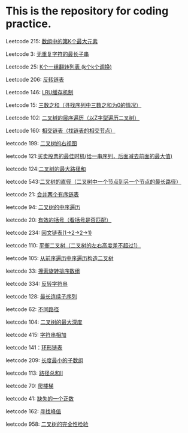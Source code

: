 # This is the repository for coding practice.
Leetcode 215: [数组中的第K个最大元素](https://github.com/azpeteryang/coding-interview/blob/master/215.%E6%95%B0%E7%BB%84%E4%B8%AD%E7%AC%ACK%E4%B8%AA%E6%9C%80%E5%A4%A7%E5%85%83%E7%B4%A0.md)                  

Leetcode 3: [无重复字符的最长子串](https://github.com/azpeteryang/coding-interview/blob/master/3.%E6%97%A0%E9%87%8D%E5%A4%8D%E5%AD%97%E7%AC%A6%E7%9A%84%E6%9C%80%E9%95%BF%E5%AD%90%E4%B8%B2.md)     

Leetcode 25: [K个一组翻转列表   (k个k个调换)](https://github.com/azpeteryang/coding-interview/blob/master/25.K%E4%B8%AA%E4%B8%80%E7%BB%84%E7%BF%BB%E8%BD%AC%E9%93%BE%E8%A1%A8.md)   

Leetcode 206: [反转链表](https://github.com/azpeteryang/coding-interview/blob/master/206.%E5%8F%8D%E8%BD%AC%E9%93%BE%E8%A1%A8.md)       

Leetcode 146: [LRU缓存机制](https://github.com/azpeteryang/coding-interview/blob/master/146:%20LRU%E7%BC%93%E5%AD%98%E6%9C%BA%E5%88%B6.md)       

Leetcode 15: [三数之和（寻找序列中三数之和为0的情况）](https://github.com/azpeteryang/coding-interview/blob/master/15:%20%E4%B8%89%E6%95%B0%E4%B9%8B%E5%92%8C.md)       

Leetcode 102: [二叉树的层序遍历（以Z字型遍历二叉树）](https://github.com/azpeteryang/coding-interview/blob/master/Leetcode%20102:%20%E4%BA%8C%E5%8F%89%E6%A0%91%E7%9A%84%E5%B1%82%E5%BA%8F%E9%81%8D%E5%8E%86.md)       

Leetcode 160: [相交链表（找链表的相交节点）](https://github.com/azpeteryang/coding-interview/blob/master/Leetcode%20160:%20%E7%9B%B8%E4%BA%A4%E9%93%BE%E8%A1%A8.md)       

leetcode 199: [二叉树的右视图](https://github.com/azpeteryang/coding-interview/blob/master/leetcode%20199:%20%E4%BA%8C%E5%8F%89%E6%A0%91%E7%9A%84%E5%8F%B3%E8%A7%86%E5%9B%BE.md)         

leetcode 121:[买卖股票的最佳时机(给一串序列，后面减去前面的最大值)](https://github.com/azpeteryang/coding-interview/blob/master/leetcode%20121:%E4%B9%B0%E5%8D%96%E8%82%A1%E7%A5%A8%E7%9A%84%E6%9C%80%E4%BD%B3%E6%97%B6%E6%9C%BA.md)        

leetcode 124:[二叉树的最大路径和](https://github.com/azpeteryang/coding-interview/blob/master/leetcode%20124:%E4%BA%8C%E5%8F%89%E6%A0%91%E7%9A%84%E6%9C%80%E5%A4%A7%E8%B7%AF%E5%BE%84%E5%92%8C.md)         

leetcode 543:[二叉树的直径（二叉树中一个节点到另一个节点的最长路径）](https://github.com/azpeteryang/coding-interview/blob/master/leetcode%20543:%E4%BA%8C%E5%8F%89%E6%A0%91%E7%9A%84%E7%9B%B4%E5%BE%84.md)         

leetcode 21: [合并两个有序链表](https://github.com/azpeteryang/coding-interview/blob/master/leetcode%2021:%20%E5%90%88%E5%B9%B6%E4%B8%A4%E4%B8%AA%E6%9C%89%E5%BA%8F%E9%93%BE%E8%A1%A8.md)         

leetcode 94: [二叉树的中序遍历](https://github.com/azpeteryang/coding-interview/blob/master/leetcode%2094:%20%E4%BA%8C%E5%8F%89%E6%A0%91%E7%9A%84%E4%B8%AD%E5%BA%8F%E9%81%8D%E5%8E%86.md)       

leetcode 20: [有效的括号（看括号是否匹配）](https://github.com/azpeteryang/coding-interview/blob/master/leetcode%2020:%20%E6%9C%89%E6%95%88%E7%9A%84%E6%8B%AC%E5%8F%B7.md)            

leetcode 234: [回文链表(1->2->2->1)](https://github.com/azpeteryang/coding-interview/blob/master/leetcode%20234:%20%E5%9B%9E%E6%96%87%E9%93%BE%E8%A1%A8.md)             

leetcode 110: [平衡二叉树（二叉树的左右高度差不超过1）](https://github.com/azpeteryang/coding-interview/blob/master/leetcode%20110:%20%E5%B9%B3%E8%A1%A1%E4%BA%8C%E5%8F%89%E6%A0%91.md)            

leetcode 105: [从前序遍历中序遍历构造二叉树](https://github.com/azpeteryang/coding-interview/blob/master/leetcode%20105:%20%E4%BB%8E%E5%89%8D%E5%BA%8F%E9%81%8D%E5%8E%86%E4%B8%AD%E5%BA%8F%E9%81%8D%E5%8E%86%E6%9E%84%E9%80%A0%E4%BA%8C%E5%8F%89%E6%A0%91.md)          

leetcode 33: [搜索旋转排序数组](https://github.com/azpeteryang/coding-interview/blob/master/leetcode%2033:%20%E6%90%9C%E7%B4%A2%E6%97%8B%E8%BD%AC%E6%8E%92%E5%BA%8F%E6%95%B0%E7%BB%84.md)             

leetcode 334: [反转字符串](https://github.com/azpeteryang/coding-interview/blob/master/leetcode%20334:%20%E5%8F%8D%E8%BD%AC%E5%AD%97%E7%AC%A6%E4%B8%B2.md)             

leetcode 128: [最长连续子序列](https://github.com/azpeteryang/coding-interview/blob/master/leetcode%20128:%20%E6%9C%80%E9%95%BF%E8%BF%9E%E7%BB%AD%E5%AD%90%E5%BA%8F%E5%88%97.md)       

leetcode 62: [不同路径](https://github.com/azpeteryang/coding-interview/blob/master/leetcode%2062:%20%E4%B8%8D%E5%90%8C%E8%B7%AF%E5%BE%84.md)             

leetcode 104: [二叉树的最大深度](https://github.com/azpeteryang/coding-interview/blob/master/leetcode%20104:%E4%BA%8C%E5%8F%89%E6%A0%91%E7%9A%84%E6%9C%80%E5%A4%A7%E6%B7%B1%E5%BA%A6.md)       

leetcode 415: [字符串相加](https://github.com/azpeteryang/coding-interview/blob/master/leetcode%20415:%20%E5%AD%97%E7%AC%A6%E4%B8%B2%E7%9B%B8%E5%8A%A0.md)       

leetcode 141：[环形链表](https://github.com/azpeteryang/coding-interview/blob/master/leetcode%20141%EF%BC%9A%E7%8E%AF%E5%BD%A2%E9%93%BE%E8%A1%A8.md)            

leetcode 209: [长度最小的子数组](https://github.com/azpeteryang/coding-interview/blob/master/leetcode%20209:%20%E9%95%BF%E5%BA%A6%E6%9C%80%E5%B0%8F%E7%9A%84%E5%AD%90%E6%95%B0%E7%BB%84.md)       

leetcode 113: [路径总和II](https://github.com/azpeteryang/coding-interview/blob/master/leetcode%20113:%20%E8%B7%AF%E5%BE%84%E6%80%BB%E5%92%8CII.md) 

leetcode 70: [爬楼梯](https://github.com/azpeteryang/coding-interview/blob/master/leetcode%2070:%20%E7%88%AC%E6%A5%BC%E6%A2%AF.md)    

leetcode 41: [缺失的一个正数](https://github.com/azpeteryang/coding-interview/blob/master/leetcode%2041:%20%E7%BC%BA%E5%A4%B1%E7%9A%84%E4%B8%80%E4%B8%AA%E6%AD%A3%E6%95%B0.md)       

leetcode 162: [寻找峰值](https://github.com/azpeteryang/coding-interview/blob/master/leetcode%20162:%20%E5%AF%BB%E6%89%BE%E5%B3%B0%E5%80%BC.md)     

leetcode 958: [二叉树的完全性检验](https://github.com/azpeteryang/coding-interview/blob/master/leetcode%20958:%20%E4%BA%8C%E5%8F%89%E6%A0%91%E7%9A%84%E5%AE%8C%E5%85%A8%E6%80%A7%E6%A3%80%E9%AA%8C.md)       
